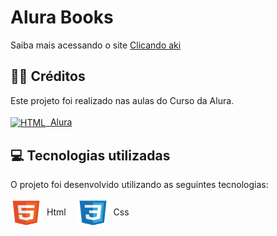 # Alura Books

<p>Saiba mais acessando o site <a href="https://stanley-felix-bergamo.github.io/Alura-Books/">Clicando aki</a></p> 

<h2>👨‍🏫 Créditos </h2>
<p>
Este projeto foi realizado nas aulas do Curso da Alura.
<a href="https://www.alura.com.br/"><br><br>
<img align="center" alt="HTML" height="40" width="50" src="https://play-lh.googleusercontent.com/IDLZXWHLCVun428g_YGnR2HgnoIUlIRNfkmEEM0hmrzhBKZrhJ5UwM0_eHaWQT4gXAs=w240-h480-rw">&nbsp;
Alura
</a>

</p>

<h2>💻 Tecnologias utilizadas</h2>
O projeto foi desenvolvido utilizando as seguintes tecnologias:
<br/><br/>
<div style="display: inline_block">
  <img align="center" alt="HTML" height="40" width="50" src="https://raw.githubusercontent.com/devicons/devicon/master/icons/html5/html5-original.svg">&nbsp; Html&emsp; 
  <img align="center" alt="CSS" height="40" width="50" src="https://raw.githubusercontent.com/devicons/devicon/master/icons/css3/css3-original.svg">&nbsp; Css&emsp; 
</div>

